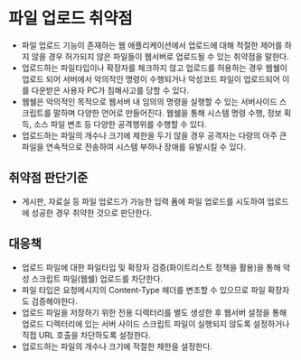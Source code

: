 # 파일 업로드 취약점
* 파일 업로드 기능이 존재하는 웹 애플리케이션에서 업로드에 대해 적절한 제어를 하지 않을 경우 허가되지 않은 파일들이 웹서버로 업로드될 수 있는 취약점을 말한다. 
* 업로드하는 파일타입이나 확장자를 체크하지 않고 업로드를 허용하는 경우 웹쉘이 업로드 되어 서버에서 악의적인 명령이 수행되거나 악성코드 파일이 업로드되어 이를 다운받은 사용자 PC가 침해사고를 당할 수 있다. 
* 웹쉘은 악의적인 목적으로 웹서버 내 임의의 명령을 실행할 수 있는 서버사이드 스크립트를 말하며 다양한 언어로 만들어진다. 웹쉘을 통해 시스템 명령 수행, 정보 획득, 소스 파일 변조 등 다양한 공격행위를 수행할 수 있다. 
* 업로드하는 파일의 개수나 크기에 제한을 두기 않을 경우 공격자는 다량의 아주 큰 파일을 연속적으로 전송하여 시스템 부하나 장애를 유발시킬 수 있다. 

## 취약점 판단기준
* 게시판, 자료실 등 파일 업로드가 가능한 입력 폼에 파일 업로드를 시도하여 업로드에 성공한 경우 취약한 것으로 판단한다. 

## 대응책
* 업로드 파일에 대한 파일타입 및 확장자 검증(화이트리스트 정책을 활용)을 통해 악성 스크립트 파일(웹쉘) 업로드를 차단한다. 
* 파일 타입은 요청메시지의 Content-Type 헤더를 변조할 수 있으므로 파일 확장자도 검증해야한다. 
* 업로드 파일을 저장하기 위한 전용 디렉터리를 별도 생성한 후 웹서버 설정을 통해 업로드 디렉터리에 있는 서버 사이드 스크립트 파일이 실행되지 않도록 설정하거나 직접 URL 호출을 차단하도록 설정한다. 
* 업로드하는 파일의 개수나 크기에 적절한 제한을 설정한다. 